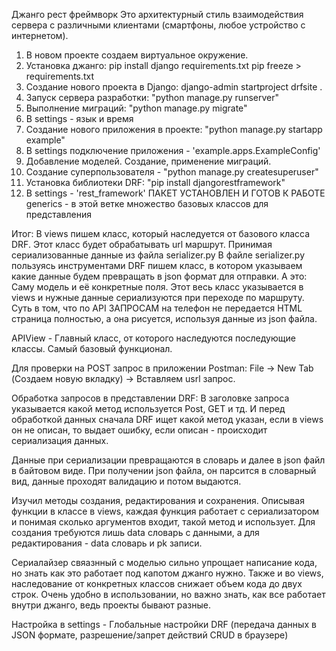 Джанго рест фреймворк
Это архитектурный стиль взаимодействия сервера с различными клиентами (смартфоны, любое устройство с интернетом).

1) В новом проекте создаем виртуальное окружение.
2) Установка джанго:
pip install django
requirements.txt
pip freeze > requirements.txt
3) Создание нового проекта в Django:
django-admin startproject drfsite .
4) Запуск сервера разработки: "python manage.py runserver"
5) Выполнение миграций: "python manage.py migrate"
6) В settings - язык и время
7) Создание нового приложения в проекте: "python manage.py startapp example"
8) В settings подключение приложения - 'example.apps.ExampleConfig'
9) Добавление моделей. Создание, применение миграций.
10) Создание суперпользователя - "python manage.py createsuperuser"
11) Установка библиотеки DRF: "pip install djangorestframework"
12) В settings - 'rest_framework'
ПАКЕТ УСТАНОВЛЕН И ГОТОВ К РАБОТЕ
generics - в этой ветке множество базовых классов для представления

Итог: В views пишем класс, который наследуется от базового класса DRF. Этот класс будет обрабатывать url маршрут. Принимая сериализованные данные  из файла serializer.py
В файле serializer.py пользуясь инструментами DRF пишем класс, в котором указываем какие данные будем превращать в json формат для отправки.
А это: Саму модель и её конкретные поля. Этот весь класс указывается в views и нужные данные сериализуются при переходе по маршруту.
Суть в том, что по API ЗАПРОСАМ на телефон не передается HTML страница полностью, а она рисуется, используя данные из json файла.

APIView - Главный класс, от которого наследуются последующие классы. Самый базовый функционал.

Для проверки на POST запрос в приложении Postman:
File -> New Tab (Создаем новую вкладку) -> Вставляем usrl запрос.

Обработка запросов в представлении DRF:
В заголовке запроса указывается какой  метод используется Post, GET и тд.
И перед обработкой данных сначала DRF ищет какой метод указан, если в views он
не описан, то выдает ошибку, если описан - происходит сериализация данных.

Данные при сериализации превращаются в словарь и далее в json файл в байтовом виде.
При получении json файла, он парсится в словарный вид, данные проходят валидацию и потом выдаются.

Изучил методы создания, редактирования и сохранения. Описывая функции в классе в views, каждая функция работает с сериализатором
и понимая сколько аргументов входит, такой метод и использует.
Для создания требуются лишь data словарь с данными, а для редактирования - data словарь и pk записи.

Сериалайзер свяазнный с моделью сильно упрощает написание кода, но знать как это работает под капотом джанго нужно.
Также и во views, наследование от конкретных классов снижает объем кода до двух строк.
Очень удобно в использовании, но важно знать, как все работает внутри джанго, ведь проекты бывают разные.

Настройка в settings - Глобальные настройки DRF (передача данных в JSON формате, разрешение/запрет действий CRUD в браузере)